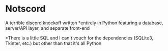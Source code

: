 # Notscord
A terrible discord knockoff written *entirely in Python featuring a database, server/API layer, and separate front-end

*There is a little SQL and I can't vouch for the dependencies (SQLite3, Tkinter, etc.) but other than that it's all Python
